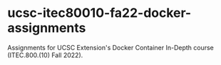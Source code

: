 # ucsc-itec80010-fa22-docker-assignments
Assignments for UCSC Extension's Docker Container In-Depth course (ITEC.800.(10) Fall 2022).
